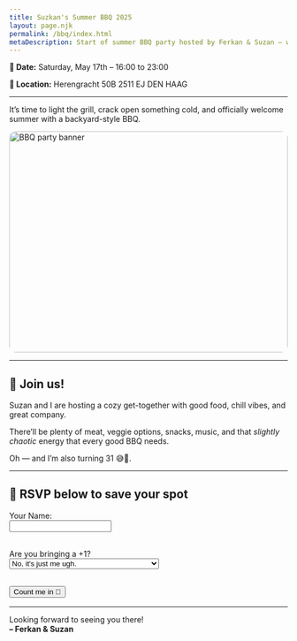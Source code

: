 ```yaml
---
title: Suzkan's Summer BBQ 2025
layout: page.njk
permalink: /bbq/index.html
metaDescription: Start of summer BBQ party hosted by Ferkan & Suzan — with great food, friends, and a side of birthday.
---
```

**📆 Date:**
Saturday, May 17th – 16:00 to 23:00

**📍 Location:**
Herengracht 50B
2511 EJ DEN HAAG

---

It’s time to light the grill, crack open something cold, and officially welcome summer with a backyard-style BBQ.

<img src="/assets/img/bbq.png" alt="BBQ party banner" style="width: 100%; max-height: 400px; object-fit: contain; border-radius: 12px;" />

---

## 🥳 Join us!  
Suzan and I are hosting a cozy get-together with good food, chill vibes, and great company.

There’ll be plenty of meat, veggie options, snacks, music, and that *slightly chaotic* energy that every good BBQ needs.

Oh — and I’m also turning 31 😅🥳.

---

## 🍗 RSVP below to save your spot

<form name="rsvp" method="POST" data-netlify="true" action="/bbq/thanks/">
  <input type="hidden" name="form-name" value="rsvp" />

  <label>Your Name:<br>
    <input type="text" name="name" required>
  </label><br><br>

  <label>Are you bringing a +1?<br>
    <select name="plusOne" required>
      <option value="no">No, it's just me ugh.</option>
      <option value="yes">Si, oui, yes. I'm bringing one extra human.</option>
    </select>
  </label><br><br>

  <button type="submit">Count me in 🎉</button>
</form>

<p id="submitMessage" style="margin-top: 1rem;"></p>

<script>
  document.getElementById("rsvpForm").addEventListener("submit", function (e) {
    e.preventDefault();

    const name = document.getElementById("name").value.trim();
    const plusOne = document.getElementById("plusOne").value;

    if (!name) {
      alert("Please enter your name.");
      return;
    }

    const payload = {
      sheet1: {
        name,
        plusOne
      }
    };

    fetch("https://api.sheety.co/2381c287b05641ab8df16dfd5eaf25ec/bbqAttendanceList/sheet1", {
      method: "POST",
      headers: {
        "Content-Type": "application/json"
      },
      body: JSON.stringify(payload)
    })
      .then(response => response.json())
      .then(data => {
        console.log("Submitted:", data);
        // Redirect to thank-you page
        window.location.href = "/bbq/thanks/";
      })
      .catch(error => {
        console.error("Error submitting RSVP:", error);
        document.getElementById("submitMessage").innerText = "Something went wrong. Please try again!";
      });
  });
</script>

---

Looking forward to seeing you there!  
**– Ferkan & Suzan**